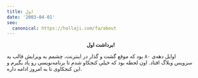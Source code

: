 ```yaml
---
title: اول
date: '2003-04-01'
seo:
  canonical: https://hallaji.com/fa/about
---
```

<p align='center'>
  <b>برداشت اول!</b>
</p>

اوایل دهه‌ی ۸۰ بود که موقع گشت و گذار در اینترنت، چشمم به ويرايش قالب یه سرویس وبلاگ افتاد.
اون لحظه بود که خیلی کنجکاو شدم تا برنامه‌نویسی رو یاد بگیرم و این کنجکاوی تا به امروز ادامه داره.
